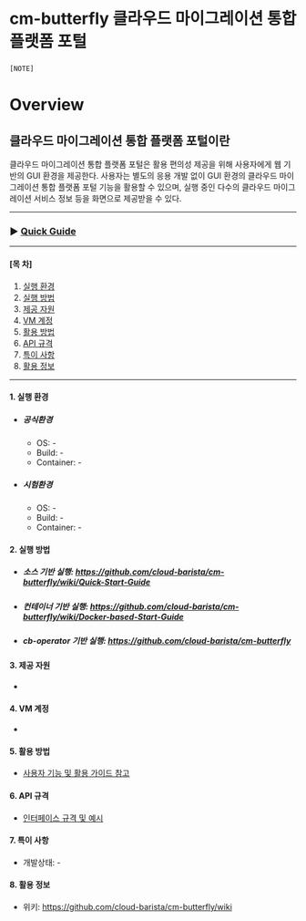 # cm-butterfly 클라우드 마이그레이션 통합 플랫폼 포털
###
```
[NOTE]

```
# Overview
## 클라우드 마이그레이션 통합 플랫폼 포털이란
클라우드 마이그레이션 통합 플랫폼 포털은 활용 편의성 제공을 위해 사용자에게 웹 기반의 GUI 환경을 제공한다. 사용자는 별도의 응용 개발 없이 GUI 환경의 클라우드 마이그레이션 통합 플랫폼 포털 기능을 활용할 수 있으며, 실행 중인 다수의 클라우드 마이그레이션 서비스 정보 등을 화면으로 제공받을 수 있다.
***
### ▶ **[Quick Guide](https://github.com/cloud-barista/cm-butterfly/wiki/Quick-Start-Guide)**
***

#### [목    차]

1. [실행 환경](#1-실행-환경)
2. [실행 방법](#2-실행-방법)
3. [제공 자원](#3-제공-자원)
4. [VM 계정](#4-VM-계정)
5. [활용 방법](#5-활용-방법)
6. [API 규격](#6-API-규격)
7. [특이 사항](#7-특이-사항)
8. [활용 정보](#8-활용-정보)
 
***

#### 1. 실행 환경

- ##### 공식환경
  - OS: -
  - Build: -
  - Container: -

- ##### 시험환경
  - OS: -
  - Build: -
  - Container: -

#### 2. 실행 방법

- ##### 소스 기반 실행: https://github.com/cloud-barista/cm-butterfly/wiki/Quick-Start-Guide
- ##### 컨테이너 기반 실행: https://github.com/cloud-barista/cm-butterfly/wiki/Docker-based-Start-Guide
- ##### cb-operator 기반 실행: https://github.com/cloud-barista/cm-butterfly


#### 3. 제공 자원
-
#### 4. VM 계정
-


#### 5. 활용 방법
- [사용자 기능 및 활용 가이드 참고](https://github.com/cloud-barista/cm-butterfly/wiki/features-and-usages)


#### 6. API 규격

- [인터페이스 규격 및 예시](https://github.com/cloud-barista/cm-butterfly/wiki)


#### 7. 특이 사항
- 개발상태: -


#### 8. 활용 정보
- 위키: https://github.com/cloud-barista/cm-butterfly/wiki
